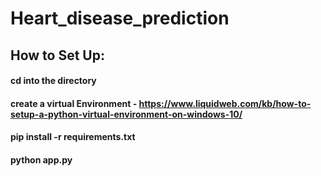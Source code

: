 # Heart_disease_prediction


## How to Set Up:

#### cd into the directory

#### create a virtual Environment - https://www.liquidweb.com/kb/how-to-setup-a-python-virtual-environment-on-windows-10/

#### pip install -r requirements.txt

#### python app.py
